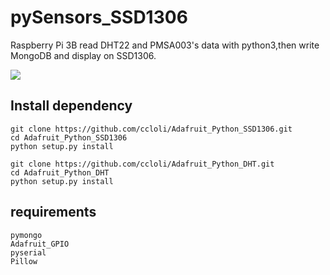 # pySensors_SSD1306
Raspberry Pi 3B read DHT22 and PMSA003's data with python3,then write MongoDB and display on SSD1306.

![](https://raw.githubusercontent.com/loliw/pySensors_SSD1306/master/preview.gif)


## Install dependency
    git clone https://github.com/ccloli/Adafruit_Python_SSD1306.git  
    cd Adafruit_Python_SSD1306  
    python setup.py install

    git clone https://github.com/ccloli/Adafruit_Python_DHT.git  
    cd Adafruit_Python_DHT  
    python setup.py install

## requirements
    pymongo  
    Adafruit_GPIO  
    pyserial  
    Pillow

